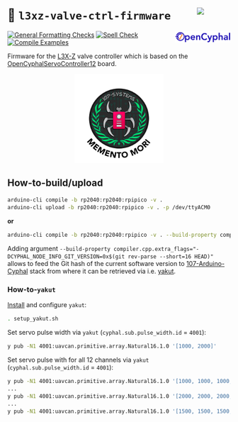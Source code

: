 <a href="https://107-systems.org/"><img align="right" src="https://raw.githubusercontent.com/107-systems/.github/main/logo/107-systems.png" width="15%"></a>
:floppy_disk: `l3xz-valve-ctrl-firmware`
========================================
<a href="https://opencyphal.org/"><img align="right" src="https://raw.githubusercontent.com/107-systems/.github/main/logo/opencyphal.svg" width="25%"></a>
[![General Formatting Checks](https://github.com/107-systems/l3xz-valve-ctrl-firmware/workflows/General%20Formatting%20Checks/badge.svg)](https://github.com/107-systems/l3xz-valve-ctrl-firmware/actions?workflow=General+Formatting+Checks)
[![Spell Check](https://github.com/107-systems/l3xz-valve-ctrl-firmware/workflows/Spell%20Check/badge.svg)](https://github.com/107-systems/l3xz-valve-ctrl-firmware/actions?workflow=Spell+Check)
[![Compile Examples](https://github.com/107-systems/l3xz-valve-ctrl-firmware/workflows/Compile/badge.svg)](https://github.com/107-systems/l3xz-valve-ctrl-firmware/actions?workflow=Compile)

Firmware for the [L3X-Z](https://github.com/107-systems/l3xz) valve controller which is based on the [OpenCyphalServoController12](https://github.com/generationmake/OpenCyphalServoController12) board.

<p align="center">
  <a href="https://github.com/107-systems/l3xz"><img src="https://raw.githubusercontent.com/107-systems/.github/main/logo/l3xz-logo-memento-mori-github.png" width="40%"></a>
</p>

## How-to-build/upload
```bash
arduino-cli compile -b rp2040:rp2040:rpipico -v .
arduino-cli upload -b rp2040:rp2040:rpipico -v . -p /dev/ttyACM0
```
**or**
```bash
arduino-cli compile -b rp2040:rp2040:rpipico -v . --build-property compiler.cpp.extra_flags="-DCYPHAL_NODE_INFO_GIT_VERSION=0x$(git rev-parse --short=16 HEAD)"
```
Adding argument `--build-property compiler.cpp.extra_flags="-DCYPHAL_NODE_INFO_GIT_VERSION=0x$(git rev-parse --short=16 HEAD)"` allows to feed the Git hash of the current software version to [107-Arduino-Cyphal](https://github.com/107-systems/107-Arduino-Cyphal) stack from where it can be retrieved via i.e. [yakut](https://github.com/opencyphal/yakut).

### How-to-`yakut`
[Install](https://github.com/OpenCyphal/yakut) and configure `yakut`:
```bash
. setup_yakut.sh
```
Set servo pulse width via `yakut` (`cyphal.sub.pulse_width.id` = `4001`):
```bash
y pub -N1 4001:uavcan.primitive.array.Natural16.1.0 '[1000, 2000]'
```
Set servo pulse with for all 12 channels via `yakut` (`cyphal.sub.pulse_width.id` = `4001`):
```bash
y pub -N1 4001:uavcan.primitive.array.Natural16.1.0 '[1000, 1000, 1000, 1000, 1000, 1000, 1000, 1000, 1000, 1000, 1000, 1000]'
...
y pub -N1 4001:uavcan.primitive.array.Natural16.1.0 '[2000, 2000, 2000, 2000, 2000, 2000, 2000, 2000, 2000, 2000, 2000, 2000]'
...
y pub -N1 4001:uavcan.primitive.array.Natural16.1.0 '[1500, 1500, 1500, 1500, 1500, 1500, 1500, 1500, 1500, 1500, 1500, 1500]'
```

